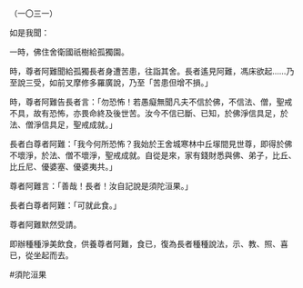 （一〇三一）

如是我聞：

一時，佛住舍衛國祇樹給孤獨園。

時，尊者阿難聞給孤獨長者身遭苦患，往詣其舍。長者遙見阿難，馮床欲起……乃至說三受，如前叉摩修多羅廣說，乃至「苦患但增不損。」

時，尊者阿難告長者言：「勿恐怖！若愚癡無聞凡夫不信於佛，不信法、僧，聖戒不具，故有恐怖，亦畏命終及後世苦。汝今不信已斷、已知，於佛淨信具足，於法、僧淨信具足，聖戒成就。」

長者白尊者阿難：「我今何所恐怖？我始於王舍城寒林中丘塜間見世尊，即得於佛不壞淨，於法、僧不壞淨，聖戒成就。自從是來，家有錢財悉與佛、弟子，比丘、比丘尼、優婆塞、優婆夷共。」

尊者阿難言：「善哉！長者！汝自記說是須陀洹果。」

長者白尊者阿難：「可就此食。」

尊者阿難默然受請。

即辦種種淨美飲食，供養尊者阿難，食已，復為長者種種說法，示、教、照、喜已，從坐起而去。







#須陀洹果
